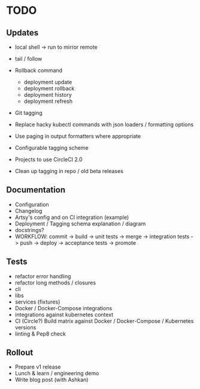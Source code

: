# TODO

## Updates

- local shell -> run to mirror remote
- tail / follow

- Rollback command
	- deployment update
	- deployment rollback
	- deployment history
	- deployment refresh
- Git tagging
- Replace hacky kubectl commands with json loaders / formatting options
- Use paging in output formatters where appropriate
- Configurable tagging scheme

- Projects to use CircleCI 2.0
- Clean up tagging in repo / old beta releases

## Documentation

- Configuration
- Changelog
- Artsy's config and on CI integration (example)
- Deployment / Tagging schema explanation / diagram
- docstrings?
- WORKFLOW: commit -> build -> unit tests -> merge ->  integration tests -> push -> deploy -> acceptance tests -> promote

## Tests

- refactor error handling
- refactor long methods / closures
- cli
- libs
- services (fixtures)
- Docker / Docker-Compose integrations
- integrations against kubernetes context
- CI (Circle?) Build matrix against Docker / Docker-Compose / Kubernetes versions
- linting & Pep8 check

## Rollout

- Prepare v1 release
- Lunch & learn / engineering demo
- Write blog post (with Ashkan)
